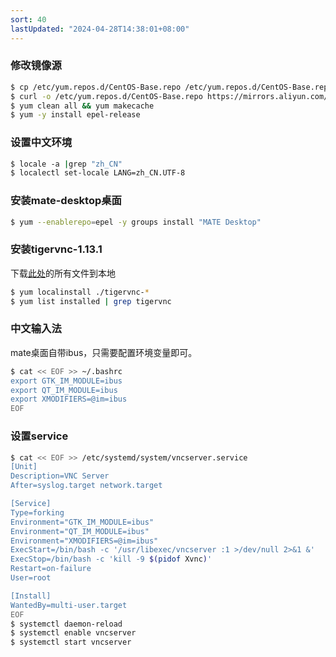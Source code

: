 ```yaml
---
sort: 40
lastUpdated: "2024-04-28T14:38:01+08:00"
---
```

### 修改镜像源

```bash
$ cp /etc/yum.repos.d/CentOS-Base.repo /etc/yum.repos.d/CentOS-Base.repo_bak 
$ curl -o /etc/yum.repos.d/CentOS-Base.repo https://mirrors.aliyun.com/repo/Centos-7.repo
$ yum clean all && yum makecache
$ yum -y install epel-release
```

### 设置中文环境

```bash
$ locale -a |grep "zh_CN"
$ localectl set-locale LANG=zh_CN.UTF-8
```

### 安装mate-desktop桌面

```bash
$ yum --enablerepo=epel -y groups install "MATE Desktop"
```

### 安装tigervnc-1.13.1

下载[此处](https://sourceforge.net/projects/tigervnc/files/stable/1.13.1/el7/RPMS/)的所有文件到本地

```bash
$ yum localinstall ./tigervnc-*
$ yum list installed | grep tigervnc
```

### 中文输入法

mate桌面自带ibus，只需要配置环境变量即可。

```bash
$ cat << EOF >> ~/.bashrc
export GTK_IM_MODULE=ibus
export QT_IM_MODULE=ibus
export XMODIFIERS=@im=ibus
EOF
```

### 设置service

```bash
$ cat << EOF >> /etc/systemd/system/vncserver.service
[Unit]
Description=VNC Server
After=syslog.target network.target

[Service]
Type=forking
Environment="GTK_IM_MODULE=ibus"
Environment="QT_IM_MODULE=ibus"
Environment="XMODIFIERS=@im=ibus"
ExecStart=/bin/bash -c '/usr/libexec/vncserver :1 >/dev/null 2>&1 &'
ExecStop=/bin/bash -c 'kill -9 $(pidof Xvnc)'
Restart=on-failure
User=root

[Install]
WantedBy=multi-user.target
EOF
$ systemctl daemon-reload
$ systemctl enable vncserver
$ systemctl start vncserver
```

